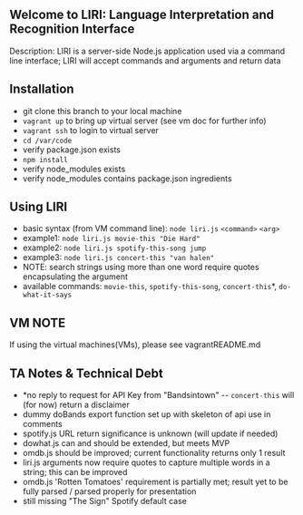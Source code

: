 ## Welcome to LIRI: Language Interpretation and Recognition Interface ##
Description: LIRI is a server-side Node.js application used via a command line interface; LIRI will accept commands and arguments and return data

## Installation 
 - git clone this branch to your local machine
 - `vagrant up` to bring up virtual server (see vm doc for further info)
 - `vagrant ssh` to login to virtual server
 - `cd /var/code`
 - verify package.json exists
 - `npm install`
 - verify node_modules exists
 - verify node_modules contains package.json ingredients

## Using LIRI
 - basic syntax (from VM command line): `node liri.js` `<command>` `<arg>`
 - example1: `node liri.js movie-this "Die Hard"`
 - example2: `node liri.js spotify-this-song jump`
 - example3: `node liri.js concert-this "van halen"`
 - NOTE: search strings using more than one word require quotes encapsulating the argument
 - available commands: `movie-this`, `spotify-this-song`, `concert-this`*, `do-what-it-says`

## VM NOTE
If using the virtual machines(VMs), please see vagrantREADME.md

## TA Notes & Technical Debt
 - *no reply to request for API Key from "Bandsintown" -- `concert-this` will (for now) return a disclaimer
 - dummy doBands export function set up with skeleton of api use in comments
 - spotify.js URL return significance is unknown (will update if needed)
 - dowhat.js can and should be extended, but meets MVP
 - omdb.js should be improved; current functionality returns only 1 result
 - liri.js arguments now require quotes to capture multiple words in a string; this can be improved
 - omdb.js 'Rotten Tomatoes' requirement is partially met; result yet to be fully parsed / parsed properly for presentation
 - still missing "The Sign" Spotify default case